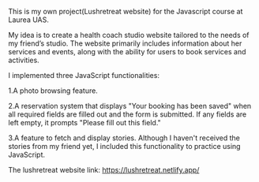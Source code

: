 This is my own project(Lushretreat website) for the Javascript course at Laurea UAS.

My idea is to create a health coach studio website tailored to the needs of my friend’s studio. 
The website primarily includes information about her services and events, along with the ability for users to book services and activities.

I implemented three JavaScript functionalities:

1.A photo browsing feature.

2.A reservation system that displays "Your booking has been saved" when all required fields are filled 
  out and the form is submitted. If any fields are left empty, it prompts "Please fill out this field."
  
3.A feature to fetch and display stories. Although I haven't received the stories from my friend yet, I 
  included this functionality to practice using JavaScript.

  The lushretreat website link: https://lushretreat.netlify.app/

